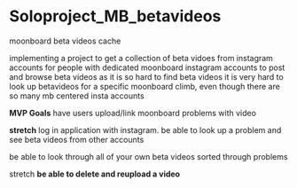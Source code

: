 # Soloproject_MB_betavideos
moonboard beta videos cache

implementing a project to get a collection of beta vidoes from instagram accounts 
for people with dedicated moonboard instagram accounts to post and browse beta videos as it is so hard to find beta videos
it is very hard to look up betavideos for a specific moonboard climb, even though there are so many mb centered insta accounts


**MVP Goals**
have users upload/link moonboard problems with video

**stretch**
log in application with instagram. 
be able to look up a problem and see beta videos from other accounts

be able to look through all of your own beta videos sorted through problems

stretch
**be able to delete and reupload a video**
